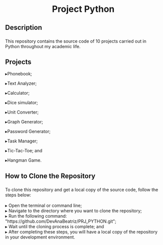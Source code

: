 <h1 align="center">Project Python</h1>

###

<h2 align="left">Description</h2>

###

<p align="left">This repository contains the source code of 10 projects carried out in Python throughout my academic life.
</p>

###


<h2 align="left">Projects</h2>

<p align="left">
▸Phonebook;

▸Text Analyzer;

▸Calculator;

▸Dice simulator;

▸Unit Converter;

▸Graph Generator;

▸Password Generator;

▸Task Manager;

▸Tic-Tac-Toe; and

▸Hangman Game.


</p>

###


###

<h2 align="left">How to Clone the Repository</h2>

###

<p align="left">To clone this repository and get a local copy of the source code, follow the steps below:<br><br>▸ Open the terminal or command line;<br>▸ Navigate to the directory where you want to clone the repository;<br>▸ Run the following command: "https://github.com/DevAnaBeatriz/PRJ_PYTHON.git";<br>▸ Wait until the cloning process is complete; and<br>▸ After completing these steps, you will have a local copy of the repository in your development environment.</p>

###


